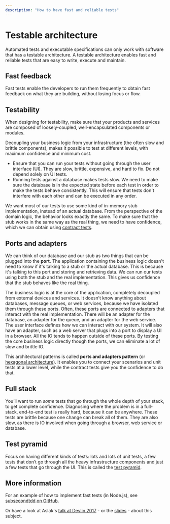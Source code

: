 ```yaml
---
description: "How to have fast and reliable tests"
---
```


# Testable architecture

Automated tests and executable specifications can only work with software that has a testable architecture.
A testable architecture enables fast and reliable tests that are easy to write, execute and maintain.

## Fast feedback

Fast tests enable the developers to run them frequently to obtain fast feedback on what they are building, without
losing focus or flow.

## Testability

When designing for testability, make sure that your products and services are composed of loosely-coupled,
well-encapsulated components or modules.

Decoupling your business logic from your infrastructure (the often slow and brittle components),
makes it possible to test at different levels, with maximum confidence and minimum cost.

* Ensure that you can run your tests without going through the user interface (UI). They are slow, brittle, expensive,
and hard to fix. Do not depend solely on UI tests.
* Running tests against a database makes tests slow. We need to make sure the database is in the expected state before
each test in order to make the tests behave consistently.
This will ensure that tests don't interfere with each other and can be executed in any order.

We want most of our tests to use some kind of in-memory stub implementation, instead of an actual database.
From the perspective of the domain logic, the behavior looks exactly the same.
To make sure that the stub works in the same way as the real thing, we need to have confidence, which we can obtain using [contract tests](https://martinfowler.com/bliki/IntegrationContractTest.html).

## Ports and adapters

We can think of our database and our stub as two things that can be plugged into the **port**.
The application containing the business logic doesn't need to know if it's talking to a stub or the actual database. This is because it's talking to this port
and storing and retrieving data. We can run our tests using both the stub and the real implementation. This gives us confidence that the stub behaves like the real thing.

The business logic is at the core of the application, completely decoupled
from external devices and services. It doesn’t know anything about databases, message queues,
or web services, because we have isolated them through these ports. Often,
these ports are connected to adapters that interact with the real implementation.
There will be an adapter for the database, an adapter for the queue, and an adapter for the web service.
The user interface defines how we can interact with our system. It will also have an adapter, such as
a web server that plugs into a port to display a UI in a browser. All the IO tends to happen outside of these ports.
By testing the core business logic directly though the ports, we can eliminate a lot of slow and brittle IO.

This architectural patterns is called **ports and adapters pattern** (or [hexagonal architecture](https://en.wikipedia.org/wiki/Hexagonal_architecture_(software))).
It enables you to connect your scenarios and unit tests at a lower level, while the contract tests give you the confidence to do that.

## Full stack

You’ll want to run *some* tests that go through the whole depth of your stack, to get complete confidence.
Diagnosing where the problem is in a full-stack, end-to-end test is really hard, because it can be anywhere.
These tests are brittle because one change can break all of them. They are also slow,
as there is IO involved when going through a browser, web service or database.

## Test pyramid

Focus on having different kinds of tests: lots and lots of unit tests,
a few tests that don’t go through all the heavy infrastructure components and just a few tests that go through the UI.
This is called the [test pyramid](https://martinfowler.com/bliki/TestPyramid.html).

## More information

For an example of how to implement fast tests (in Node.js), see [subsecondtdd on GitHub](https://github.com/subsecondtdd/todo-subsecond).

Or have a look at Aslak's [talk at Devlin 2017](https://skillsmatter.com/skillscasts/9971-testable-software-architecture-with-aslak-hellesoy) - or the [slides](https://speakerdeck.com/aslakhellesoy/testable-architecture-devlin-2017) - about this subject.

